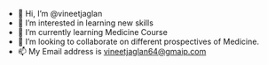 - 👋 Hi, I’m @vineetjaglan
- 👀 I’m interested in learning new skills 
- 🌱 I’m currently learning Medicine Course
- 💞️ I’m looking to collaborate on different prospectives of Medicine.
- 📫 My Email address is vineetjaglan64@gmaip.com

<!---
vineetjaglan/vineetjaglan is a ✨ special ✨ repository because its `README.md` (this file) appears on your GitHub profile.
You can click the Preview link to take a look at your changes.
--->
